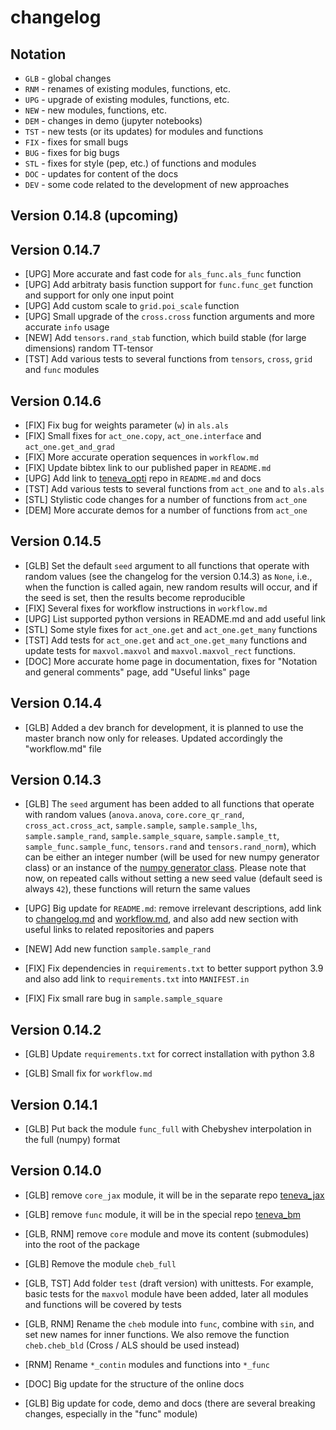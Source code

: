 # changelog


## Notation

- `GLB` - global changes
- `RNM` - renames of existing modules, functions, etc.
- `UPG` - upgrade of existing modules, functions, etc.
- `NEW` - new modules, functions, etc.
- `DEM` - changes in demo (jupyter notebooks)
- `TST` - new tests (or its updates) for modules and functions
- `FIX` - fixes for small bugs
- `BUG` - fixes for big bugs
- `STL` - fixes for style (pep, etc.) of functions and modules
- `DOC` - updates for content of the docs
- `DEV` - some code related to the development of new approaches


## Version 0.14.8 (upcoming)


## Version 0.14.7

- [UPG] More accurate and fast code for `als_func.als_func` function
- [UPG] Add arbitraty basis function support for `func.func_get` function and support for only one input point
- [UPG] Add custom scale to `grid.poi_scale` function
- [UPG] Small upgrade of the `cross.cross` function arguments and more accurate `info` usage
- [NEW] Add `tensors.rand_stab` function, which build stable (for large dimensions) random TT-tensor
- [TST] Add various tests to several functions from `tensors`, `cross`, `grid` and `func` modules


## Version 0.14.6

- [FIX] Fix bug for weights parameter (`w`) in `als.als`
- [FIX] Small fixes for `act_one.copy`, `act_one.interface` and `act_one.get_and_grad`
- [FIX] More accurate operation sequences in `workflow.md`
- [FIX] Update bibtex link to our published paper in `README.md`
- [UPG] Add link to [teneva_opti](https://github.com/AndreiChertkov/teneva_opti) repo in `README.md` and docs
- [TST] Add various tests to several functions from `act_one` and to `als.als`
- [STL] Stylistic code changes for a number of functions from `act_one`
- [DEM] More accurate demos for a number of functions from `act_one`


## Version 0.14.5

- [GLB] Set the default `seed` argument to all functions that operate with random values (see the changelog for the version 0.14.3) as `None`, i.e., when the function is called again, new random results will occur, and if the seed is set, then the results become reproducible
- [FIX] Several fixes for workflow instructions in `workflow.md`
- [UPG] List supported python versions in README.md and add useful link
- [STL] Some style fixes for `act_one.get` and `act_one.get_many` functions
- [TST] Add tests for `act_one.get` and `act_one.get_many` functions and update tests for `maxvol.maxvol` and `maxvol.maxvol_rect` functions.
- [DOC] More accurate home page in documentation, fixes for "Notation and general comments" page, add "Useful links" page


## Version 0.14.4

- [GLB] Added a dev branch for development, it is planned to use the master branch now only for releases. Updated accordingly the "workflow.md" file


## Version 0.14.3

- [GLB] The `seed` argument has been added to all functions that operate with random values (`anova.anova`, `core.core_qr_rand`, `cross_act.cross_act`, `sample.sample`, `sample.sample_lhs`, `sample.sample_rand`, `sample.sample_square`, `sample.sample_tt`, `sample_func.sample_func`, `tensors.rand` and `tensors.rand_norm`), which can be either an integer number (will be used for new numpy generator class) or an instance of the [numpy generator class](https://numpy.org/doc/stable/reference/random/generator.html). Please note that now, on repeated calls without setting a new seed value (default seed is always `42`), these functions will return the same values

- [UPG] Big update for `README.md`: remove irrelevant descriptions, add link to [changelog.md](https://github.com/AndreiChertkov/teneva/blob/master/changelog.md) and [workflow.md](https://github.com/AndreiChertkov/teneva/blob/master/workflow.md), and also add new section with useful links to related repositories and papers

- [NEW] Add new function `sample.sample_rand`

- [FIX] Fix dependencies in `requirements.txt` to better support python 3.9 and also add link to `requirements.txt` into `MANIFEST.in`

- [FIX] Fix small rare bug in `sample.sample_square`


## Version 0.14.2

- [GLB] Update `requirements.txt` for correct installation with python 3.8

- [GLB] Small fix for `workflow.md`


## Version 0.14.1

- [GLB] Put back the module `func_full` with Chebyshev interpolation in the full (numpy) format


## Version 0.14.0

- [GLB] remove `core_jax` module, it will be in the separate repo [teneva_jax](https://github.com/AndreiChertkov/teneva_jax)

- [GLB] remove `func` module, it will be in the special repo [teneva_bm](https://github.com/AndreiChertkov/teneva_bm)

- [GLB, RNM] remove `core` module and move its content (submodules) into the root of the package

- [GLB] Remove the module `cheb_full`

- [GLB, TST] Add folder `test` (draft version) with unittests. For example, basic tests for the `maxvol` module have been added, later all modules and functions will be covered by tests

- [GLB, RNM] Rename the `cheb` module into `func`, combine with `sin`, and set new names for inner functions. We also remove the function `cheb.cheb_bld` (Cross / ALS should be used instead)

- [RNM] Rename `*_contin` modules and functions into `*_func`

- [DOC] Big update for the structure of the online docs

- [GLB] Big update for code, demo and docs (there are several breaking changes, especially in the "func" module)
